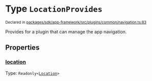 # Type `LocationProvides`
<sub>Declared in [packages/sdk/app-framework/src/plugins/common/navigation.ts:83](https://github.com/dxos/dxos/blob/ee0bfefcb/packages/sdk/app-framework/src/plugins/common/navigation.ts#L83)</sub>


Provides for a plugin that can manage the app navigation.

## Properties
### [location](https://github.com/dxos/dxos/blob/ee0bfefcb/packages/sdk/app-framework/src/plugins/common/navigation.ts#L84)
Type: <code>Readonly&lt;[Location](/api/@dxos/app-framework/types/Location)&gt;</code>





